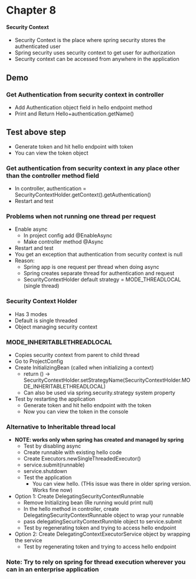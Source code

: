 # Chapter 8

#### Security Context
- Security Context is the place where spring security stores the authenticated user
- Spring security uses security context to get user for authorization
- Security context can be accessed from anywhere in the application

## Demo

### Get Authentication from security context in controller
- Add Authentication object field in hello endpoint method
- Print and Return Hello+authentication.getName()

## Test above step
- Generate token and hit hello endpoint with token
- You can view the token object

### Get authentication from security context in any place other than the controller method field
- In controller, authentication = SecurityContextHolder.getContext().getAuthentication()
- Restart and test

### Problems when not running one thread per request
- Enable async
    - In project config add @EnableAsync
    - Make controller method @Async
- Restart and test
- You get an exception that authentication from security context is null
- Reason:
    - Spring app is one request per thread when doing async
    - Spring creates separate thread for authentication and request
    - SecurityContextHolder default strategy = MODE_THREADLOCAL (single thread)

### Security Context Holder
- Has 3 modes
- Default is single threaded
- Object managing security context

### MODE_INHERITABLETHREADLOCAL
- Copies security context from parent to child thread
- Go to ProjectConfig
- Create InitializingBean (called when initializing a context)
    - return () -> SecurityContextHolder.setStrategyName(SecurityContextHolder.MODE_INHERITABLETHREADLOCAL)
    - Can also be used via spring.security.strategy system property
- Test by restarting the application
    - Generate token and hit hello endpoint with the token
    - Now you can view the token in the console

### Alternative to Inheritable thread local
- <b>NOTE: works only when spring has created and managed by spring</b>
    - Test by disabling async
    - Create runnable with existing hello code
    - Create Executors.newSingleThreadedExecutor()
    - service.submit(runnable)
    - service.shutdown
    - Test the application
        - You can view hello. (THis issue was there in older spring version. Works fine now)
- Option 1: Create DelegatingSecurityContextRunnable
    - Remove Initializing bean (Re running would print null)
    - In the hello method in controller, create DelegatingSecurityContextRunnable object to wrap your runnable
    - pass delegatingSecurityContextRunnble object to service.submit
    - Test by regenerating token and trying to access hello endpoint
- Option 2: Create DelegatingContextExecutorService object by wrapping the service
    - Test by regenerating token and trying to access hello endpoint
    
### Note: Try to rely on spring for thread execution wherever you can in an enterprise application